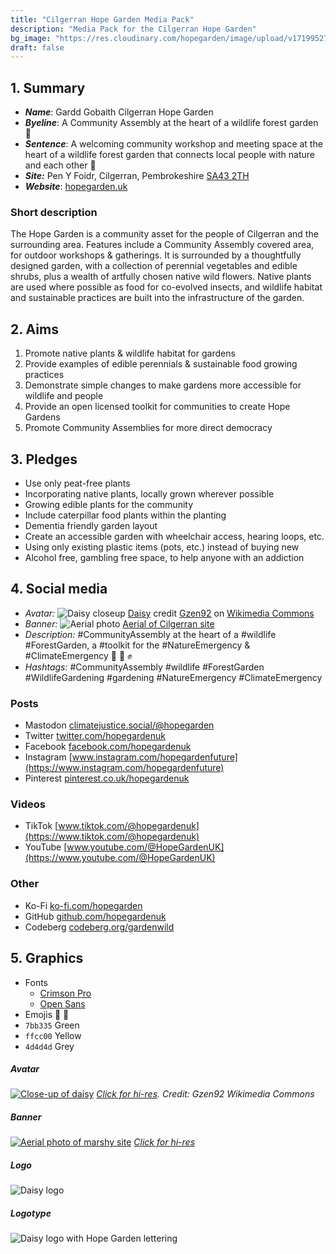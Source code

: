 ```yaml
---
title: "Cilgerran Hope Garden Media Pack"
description: "Media Pack for the Cilgerran Hope Garden"
bg_image: "https://res.cloudinary.com/hopegarden/image/upload/v1719952740/title-poppy.webp"
draft: false
---
```


## 1. Summary
- **_Name_**: Gardd Gobaith Cilgerran Hope Garden  
- **_Byeline_**: A Community Assembly at the heart of a wildlife forest garden 💚  
- **_Sentence_**: A welcoming community workshop and meeting space at the heart of a wildlife forest garden that connects local people with nature and each other 💚 
- **_Site:_** Pen Y Foidr, Cilgerran, Pembrokeshire [SA43 2TH]((https://w3w.co/present.purifier.canyons))
- **_Website_**: [hopegarden.uk](https://hopegarden.uk/)  
### Short description  
The Hope Garden is a community asset for the people of Cilgerran and the surrounding area. Features include a Community Assembly covered area, for outdoor workshops & gatherings. It is surrounded by a thoughtfully designed garden, with a collection of perennial vegetables and edible shrubs, plus a wealth of artfully chosen native wild flowers. Native plants are used where possible as food for co-evolved insects, and wildlife habitat and sustainable practices are built into the infrastructure of the garden.
## 2. Aims
1. Promote native plants & wildlife habitat for gardens
2. Provide examples of edible perennials & sustainable food growing practices
3. Demonstrate simple changes to make gardens more accessible for wildlife and people
4. Provide an open licensed toolkit for communities to create Hope Gardens
5. Promote Community Assemblies for more direct democracy
## 3. Pledges 
- Use only peat-free plants
- Incorporating native plants, locally grown wherever possible
- Growing edible plants for the community
- Include caterpillar food plants within the planting
- Dementia friendly garden layout
- Create an accessible garden with wheelchair access, hearing loops, etc. 
- Using only existing plastic items (pots, etc.) instead of buying new
- Alcohol free, gambling free space, to help anyone with an addiction
## 4. Social media
- _Avatar:_ ![Daisy closeup](https://res.cloudinary.com/hopegarden/image/upload/f_auto,h_40/v1720377562/190827-daisy-Gzen92.webp) [Daisy](https://res.cloudinary.com/hopegarden/image/upload/v1720377562/190827-daisy-Gzen92.webp) credit [Gzen92](https://commons.wikimedia.org/wiki/User:Gzen92) on [Wikimedia Commons](https://commons.wikimedia.org/wiki/File:P%C3%A2querette_(Bellis_perennis)_(2).jpg)
- _Banner:_ ![Aerial photo](https://res.cloudinary.com/hopegarden/image/upload/f_auto,w_40/v1720378407/240224-aerial-wide-169.webp) [Aerial of Cilgerran site](https://res.cloudinary.com/hopegarden/image/upload/v1720378407/240224-aerial-wide-169.webp)
- _Description:_ #CommunityAssembly at the heart of a #wildlife #ForestGarden, a #toolkit for the #NatureEmergency & #ClimateEmergency  💚 🌳 ✊
- _Hashtags:_ #CommunityAssembly #wildlife #ForestGarden #WildlifeGardening #gardening #NatureEmergency #ClimateEmergency
### Posts
- Mastodon [climatejustice.social/@hopegarden](https://climatejustice.social/@hopegarden)
- Twitter [twitter.com/hopegardenuk](https://twitter.com/hopegardenuk)
- Facebook [facebook.com/hopegardenuk](https://facebook.com/hopegardenuk)
- Instagram [www.instagram.com/hopegardenfuture](https://www.instagram.com/hopegardenfuture)
- Pinterest [pinterest.co.uk/hopegardenuk](https://pinterest.co.uk/hopegardenuk)
### Videos
- TikTok [www.tiktok.com/@hopegardenuk](https://www.tiktok.com/@hopegardenuk)
- YouTube [www.youtube.com/@HopeGardenUK](https://www.youtube.com/@HopeGardenUK)
### Other
- Ko-Fi [ko-fi.com/hopegarden](https://ko-fi.com/hopegarden)
- GitHub [github.com/hopegardenuk](https://github.com/hopegardenuk)
- Codeberg [codeberg.org/gardenwild](https://codeberg.org/gardenwild)
## 5. Graphics
- Fonts
    - [Crimson Pro](https://fonts.google.com/specimen/Crimson+Pro?query=crimson+pro0)
    - [Open Sans](https://fonts.google.com/specimen/Open+Sans?query=open+sans)
- Emojis 🌻 🌳 
- `7bb335` Green
- `ffcc00` Yellow
- `4d4d4d` Grey 
##### Avatar
[![Close-up of daisy](https://res.cloudinary.com/hopegarden/image/upload/w_240//v1720377562/190827-daisy-Gzen92.webp)](https://res.cloudinary.com/hopegarden/image/upload/v1720377562/190827-daisy-Gzen92.webp)
*[Click for hi-res]([https://res.cloudinary.com/hopegarden/image/upload/v1720377562/190827-daisy-Gzen92.webp](https://res.cloudinary.com/hopegarden/image/upload/v1720377562/190827-daisy-Gzen92.webp)). Credit: Gzen92 Wikimedia Commons*
##### Banner
[![Aerial photo of marshy site](https://res.cloudinary.com/hopegarden/image/upload/w_400/v1720378407/240224-aerial-wide-169.webp)](https://res.cloudinary.com/hopegarden/image/upload/v1720378407/240224-aerial-wide-169.webp)
_[Click for hi-res](https://res.cloudinary.com/hopegarden/image/upload/v1720378407/240224-aerial-wide-169.webp)_
##### Logo
![Daisy logo](https://res.cloudinary.com/hopegarden/image/upload/v1719952233/logo.svg)
##### Logotype
![Daisy logo with Hope Garden lettering](https://res.cloudinary.com/hopegarden/image/upload/v1720888897/logotype.svg)
<!-- ## History  
Original idea was for a show garden at RHS Hampton Court, bringing direct democracy to discuss nature emergency to the heart of the horticultural establishment.  
### Community Assembly  
3 pillars:
1. Radical inclusivity
2. Active listening
3. Trust the process
### Definitions
- What is a forest garden?
- What is a Community Assembly?
- What is a wildlife garden?
 -->
